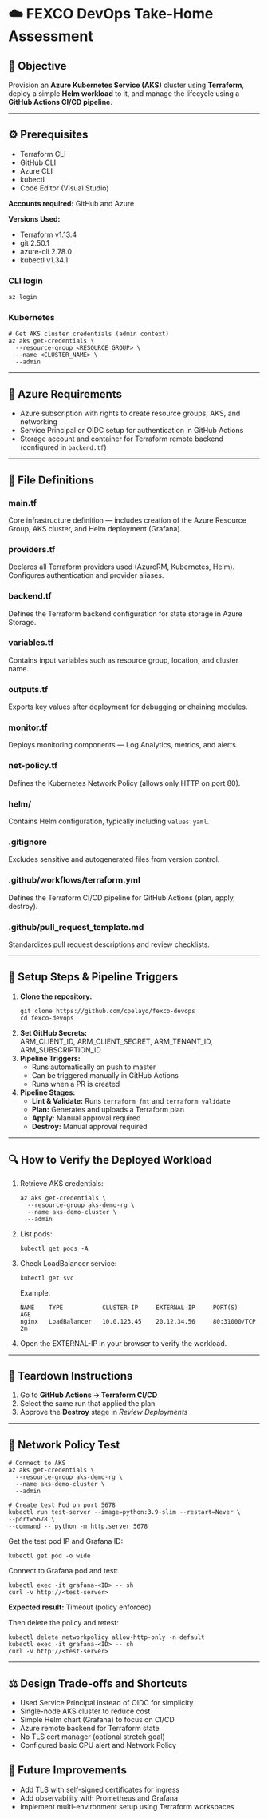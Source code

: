 <h1>☁️ FEXCO DevOps Take-Home Assessment</h1>

<h2>🎯 Objective</h2>
<p>
Provision an <strong>Azure Kubernetes Service (AKS)</strong> cluster using <strong>Terraform</strong>, 
deploy a simple <strong>Helm workload</strong> to it, and manage the lifecycle using a 
<strong>GitHub Actions CI/CD pipeline</strong>.
</p>

<hr>

<h2>⚙️ Prerequisites</h2>
<ul>
  <li>Terraform CLI</li>
  <li>GitHub CLI</li>
  <li>Azure CLI</li>
  <li>kubectl</li>
  <li>Code Editor (Visual Studio)</li>
</ul>

<p><strong>Accounts required:</strong> GitHub and Azure</p>

<p><strong>Versions Used:</strong></p>
<ul>
  <li>Terraform v1.13.4</li>
  <li>git 2.50.1</li>
  <li>azure-cli 2.78.0</li>
  <li>kubectl v1.34.1</li>
</ul>

<h3>CLI login</h3>
<pre><code>az login</code></pre>

<h3>Kubernetes</h3>
<pre><code># Get AKS cluster credentials (admin context)
az aks get-credentials \
  --resource-group &lt;RESOURCE_GROUP&gt; \
  --name &lt;CLUSTER_NAME&gt; \
  --admin
</code></pre>

<hr>

<h2>🧱 Azure Requirements</h2>
<ul>
  <li>Azure subscription with rights to create resource groups, AKS, and networking</li>
  <li>Service Principal or OIDC setup for authentication in GitHub Actions</li>
  <li>Storage account and container for Terraform remote backend (configured in <code>backend.tf</code>)</li>
</ul>

<hr>

<h2>📁 File Definitions</h2>

<h3>main.tf</h3>
<p>Core infrastructure definition — includes creation of the Azure Resource Group, AKS cluster, and Helm deployment (Grafana).</p>

<h3>providers.tf</h3>
<p>Declares all Terraform providers used (AzureRM, Kubernetes, Helm). Configures authentication and provider aliases.</p>

<h3>backend.tf</h3>
<p>Defines the Terraform backend configuration for state storage in Azure Storage.</p>

<h3>variables.tf</h3>
<p>Contains input variables such as resource group, location, and cluster name.</p>

<h3>outputs.tf</h3>
<p>Exports key values after deployment for debugging or chaining modules.</p>

<h3>monitor.tf</h3>
<p>Deploys monitoring components — Log Analytics, metrics, and alerts.</p>

<h3>net-policy.tf</h3>
<p>Defines the Kubernetes Network Policy (allows only HTTP on port 80).</p>

<h3>helm/</h3>
<p>Contains Helm configuration, typically including <code>values.yaml</code>.</p>

<h3>.gitignore</h3>
<p>Excludes sensitive and autogenerated files from version control.</p>

<h3>.github/workflows/terraform.yml</h3>
<p>Defines the Terraform CI/CD pipeline for GitHub Actions (plan, apply, destroy).</p>

<h3>.github/pull_request_template.md</h3>
<p>Standardizes pull request descriptions and review checklists.</p>

<hr>

<h2>🚀 Setup Steps &amp; Pipeline Triggers</h2>

<ol>
  <li>
    <strong>Clone the repository:</strong><br>
    <pre><code>git clone https://github.com/cpelayo/fexco-devops
cd fexco-devops</code></pre>
  </li>

  <li>
    <strong>Set GitHub Secrets:</strong><br>
    ARM_CLIENT_ID, ARM_CLIENT_SECRET, ARM_TENANT_ID, ARM_SUBSCRIPTION_ID
  </li>

  <li>
    <strong>Pipeline Triggers:</strong>
    <ul>
      <li>Runs automatically on push to master</li>
      <li>Can be triggered manually in GitHub Actions</li>
      <li>Runs when a PR is created</li>
    </ul>
  </li>

  <li>
    <strong>Pipeline Stages:</strong>
    <ul>
      <li><strong>Lint &amp; Validate:</strong> Runs <code>terraform fmt</code> and <code>terraform validate</code></li>
      <li><strong>Plan:</strong> Generates and uploads a Terraform plan</li>
      <li><strong>Apply:</strong> Manual approval required</li>
      <li><strong>Destroy:</strong> Manual approval required</li>
    </ul>
  </li>
</ol>

<hr>

<h2>🔍 How to Verify the Deployed Workload</h2>

<ol>
  <li>Retrieve AKS credentials:
<pre><code>az aks get-credentials \
  --resource-group aks-demo-rg \
  --name aks-demo-cluster \
  --admin
</code></pre>
  </li>
  <li>List pods:
<pre><code>kubectl get pods -A</code></pre>
  </li>
  <li>Check LoadBalancer service:
<pre><code>kubectl get svc</code></pre>
Example:
<pre><code>NAME    TYPE           CLUSTER-IP     EXTERNAL-IP     PORT(S)        AGE
nginx   LoadBalancer   10.0.123.45    20.12.34.56     80:31000/TCP   2m
</code></pre>
  </li>
  <li>Open the EXTERNAL-IP in your browser to verify the workload.</li>
</ol>

<hr>

<h2>🧨 Teardown Instructions</h2>
<ol>
  <li>Go to <strong>GitHub Actions → Terraform CI/CD</strong></li>
  <li>Select the same run that applied the plan</li>
  <li>Approve the <strong>Destroy</strong> stage in <em>Review Deployments</em></li>
</ol>

<hr>

<h2>🧩 Network Policy Test</h2>

<pre><code># Connect to AKS
az aks get-credentials \
  --resource-group aks-demo-rg \
  --name aks-demo-cluster \
  --admin

# Create test Pod on port 5678
kubectl run test-server --image=python:3.9-slim --restart=Never \
--port=5678 \
--command -- python -m http.server 5678
</code></pre>

<p>Get the test pod IP and Grafana ID:</p>
<pre><code>kubectl get pod -o wide</code></pre>

<p>Connect to Grafana pod and test:</p>
<pre><code>kubectl exec -it grafana-&lt;ID&gt; -- sh
curl -v http://&lt;test-server&gt;</code></pre>

<p><strong>Expected result:</strong> Timeout (policy enforced)</p>

<p>Then delete the policy and retest:</p>
<pre><code>kubectl delete networkpolicy allow-http-only -n default
kubectl exec -it grafana-&lt;ID&gt; -- sh
curl -v http://&lt;test-server&gt;
</code></pre>

<hr>

<h2>⚖️ Design Trade-offs and Shortcuts</h2>
<ul>
  <li>Used Service Principal instead of OIDC for simplicity</li>
  <li>Single-node AKS cluster to reduce cost</li>
  <li>Simple Helm chart (Grafana) to focus on CI/CD</li>
  <li>Azure remote backend for Terraform state</li>
  <li>No TLS cert manager (optional stretch goal)</li>
  <li>Configured basic CPU alert and Network Policy</li>
</ul>

<h2>🌱 Future Improvements</h2>
<ul>
  <li>Add TLS with self-signed certificates for ingress</li>
  <li>Add observability with Prometheus and Grafana</li>
  <li>Implement multi-environment setup using Terraform workspaces</li>
</ul>